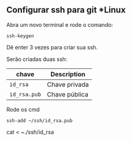## Configurar ssh para git *Linux



Abra um novo terminal e rode o comando:

```
ssh-keygen
```

Dê enter 3 vezes para criar sua ssh.

Serão criadas duas ssh:

| chave | Description |
| --- | --- |
| `id_rsa` | Chave privada |
| `id_rsa.pub` | Chave pública|

Rode os cmd 
```
ssh-add ~/ssh/id_rsa.pub
```

cat < ~./ssh/id_rsa



